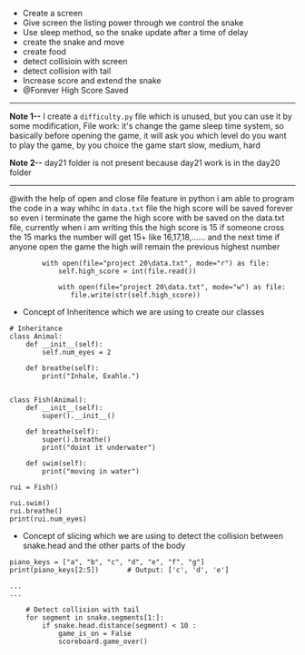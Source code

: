 - Create a screen
- Give screen the listing power through we control the snake
- Use sleep method, so the snake update after a time of delay
- create the snake and move
- create food
- detect collisioin with screen
- detect collision with tail
- Increase score and extend the snake 
- @Forever High Score Saved 
---
**Note 1--** I create a `difficulty.py` file which is unused, but you can use it by some modification,
File work: it's change the game sleep time system, so basically before opening the game, it will ask you which level do you want to play the game, by you choice the game start slow, medium, hard

**Note 2--** day21 folder is not present because day21 work is in the day20 folder

---



@with the help of open and close file feature in python i am able to program the code in a way whihc in `data.txt` file the high score will be saved forever so even i terminate the game the high score with be saved on the data.txt file, currently when i am writing this the high score is 15 if someone cross the 15 marks the number will get 15+ like 16,17,18,...... and the next time if anyone open the game the high will remain the previous highest number
```
        with open(file="project 20\data.txt", mode="r") as file:
            self.high_score = int(file.read())
```

```
            with open(file="project 20\data.txt", mode="w") as file:
               file.write(str(self.high_score))
```

- Concept of Inheritence which we are using to create our classes
```
# Inheritance
class Animal:
    def __init__(self):
        self.num_eyes = 2
    
    def breathe(self):
        print("Inhale, Exahle.")


class Fish(Animal):
    def __init__(self):
        super().__init__()

    def breathe(self):
        super().breathe()
        print("doint it underwater")

    def swim(self):
        print("moving in water")

rui = Fish()

rui.swim()
rui.breathe()
print(rui.num_eyes)
```

- Concept of slicing which we are using to detect the collision between snake.head and the other parts of the body
```
piano_keys = ["a", "b", "c", "d", "e", "f", "g"] 
print(piano_keys[2:5])       # Output: ['c', 'd', 'e']
```
```
...
...

    # Detect collision with tail
    for segment in snake.segments[1:]:
        if snake.head.distance(segment) < 10 :
            game_is_on = False
            scoreboard.game_over()
```